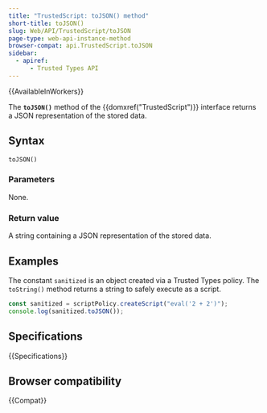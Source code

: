 ```yaml
---
title: "TrustedScript: toJSON() method"
short-title: toJSON()
slug: Web/API/TrustedScript/toJSON
page-type: web-api-instance-method
browser-compat: api.TrustedScript.toJSON
sidebar:
  - apiref:
      - Trusted Types API
---
```


{{AvailableInWorkers}}

The **`toJSON()`** method of the {{domxref("TrustedScript")}} interface returns a JSON representation of the stored data.

## Syntax

```js-nolint
toJSON()
```

### Parameters

None.

### Return value

A string containing a JSON representation of the stored data.

## Examples

The constant `sanitized` is an object created via a Trusted Types policy. The `toString()` method returns a string to safely execute as a script.

```js
const sanitized = scriptPolicy.createScript("eval('2 + 2')");
console.log(sanitized.toJSON());
```

## Specifications

{{Specifications}}

## Browser compatibility

{{Compat}}
